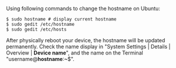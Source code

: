 
Using following commands to change the hostname on Ubuntu:
```
$ sudo hostname # display current hostname
$ sudo gedit /etc/hostname
$ sudo gedit /etc/hosts
```

After physically reboot your device, the hostname will be updated permanently.
Check the name display in "System Settings | Details | Overview | **Device name**",
and the name on the Terminal "username@**hostname**:~$".
